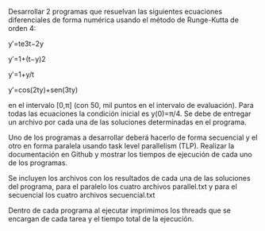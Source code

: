 Desarrollar 2 programas que resuelvan las siguientes ecuaciones diferenciales de forma numérica usando el método de Runge-Kutta de orden 4:

y′=te3t−2y

y′=1+(t−y)2

y′=1+y/t

y′=cos(2ty)+sen(3ty)

en el intervalo [0,π] (con 50, mil puntos en el intervalo de evaluación). Para todas las ecuaciones la condición inicial es y(0)=π/4. Se debe de entregar un archivo por cada una de las soluciones determinadas en el programa.

Uno de los programas a desarrollar deberá hacerlo de forma secuencial y el otro en forma paralela usando task level parallelism (TLP). Realizar la documentación en Github y mostrar los tiempos de ejecución de cada uno de los programas.



Se incluyen los archivos con los resultados de cada una de las soluciones del programa, para el paralelo los cuatro archivos parallel.txt y para el secuencial los cuatro archivos secuencial.txt

Dentro de cada programa al ejecutar imprimimos los threads que se encargan de cada tarea y el tiempo total de la ejecución. 